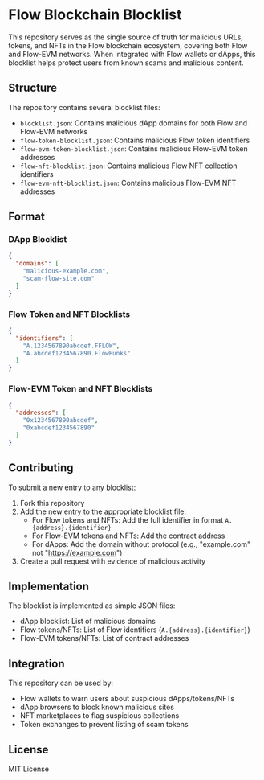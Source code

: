 # Flow Blockchain Blocklist

This repository serves as the single source of truth for malicious URLs, tokens, and NFTs in the Flow blockchain ecosystem, covering both Flow and Flow-EVM networks. When integrated with Flow wallets or dApps, this blocklist helps protect users from known scams and malicious content.

## Structure

The repository contains several blocklist files:

- `blocklist.json`: Contains malicious dApp domains for both Flow and Flow-EVM networks
- `flow-token-blocklist.json`: Contains malicious Flow token identifiers
- `flow-evm-token-blocklist.json`: Contains malicious Flow-EVM token addresses
- `flow-nft-blocklist.json`: Contains malicious Flow NFT collection identifiers
- `flow-evm-nft-blocklist.json`: Contains malicious Flow-EVM NFT addresses

## Format

### DApp Blocklist
```json
{
  "domains": [
    "malicious-example.com",
    "scam-flow-site.com"
  ]
}
```

### Flow Token and NFT Blocklists
```json
{
  "identifiers": [
    "A.1234567890abcdef.FFLOW",
    "A.abcdef1234567890.FlowPunks"
  ]
}
```

### Flow-EVM Token and NFT Blocklists
```json
{
  "addresses": [
    "0x1234567890abcdef",
    "0xabcdef1234567890"
  ]
}
```

## Contributing

To submit a new entry to any blocklist:

1. Fork this repository
2. Add the new entry to the appropriate blocklist file:
   - For Flow tokens and NFTs: Add the full identifier in format `A.{address}.{identifier}`
   - For Flow-EVM tokens and NFTs: Add the contract address
   - For dApps: Add the domain without protocol (e.g., "example.com" not "https://example.com")
3. Create a pull request with evidence of malicious activity

## Implementation

The blocklist is implemented as simple JSON files:
- dApp blocklist: List of malicious domains
- Flow tokens/NFTs: List of Flow identifiers (`A.{address}.{identifier}`)
- Flow-EVM tokens/NFTs: List of contract addresses

## Integration

This repository can be used by:
- Flow wallets to warn users about suspicious dApps/tokens/NFTs
- dApp browsers to block known malicious sites
- NFT marketplaces to flag suspicious collections
- Token exchanges to prevent listing of scam tokens

## License

MIT License 